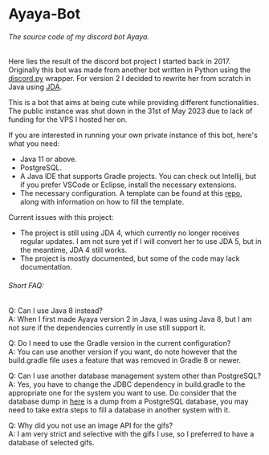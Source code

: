 # Ayaya-Bot
###### The source code of my discord bot Ayaya.

Here lies the result of the discord bot project I started back in 2017.
Originally this bot was made from another bot written in Python using the [discord.py](https://github.com/Rapptz/discord.py) wrapper.
For version 2 I decided to rewrite her from scratch in Java using [JDA](https://github.com/discord-jda/JDA).

This is a bot that aims at being cute while providing different functionalities.
The public instance was shut down in the 31st of May 2023 due to lack of funding for the VPS I hosted her on.

If you are interested in running your own private instance of this bot, here's what you need:
- Java 11 or above.
- PostgreSQL.
- A Java IDE that supports Gradle projects. You can check out Intellij, but if you prefer VSCode or Eclipse, install the necessary extensions.
- The necessary configuration. A template can be found at this [repo](https://github.com/Ayaya-Team/Ayaya-Misc), along with information on how to fill the template.

Current issues with this project:
- The project is still using JDA 4, which currently no longer receives regular updates. I am not sure yet if I will convert her to use JDA 5, but in the meantime, JDA 4 still works.
- The project is mostly documented, but some of the code may lack documentation.

###### Short FAQ:

Q: Can I use Java 8 instead?  
A: When I first made Ayaya version 2 in Java, I was using Java 8, but I am not sure if the dependencies currently in use still support it.

Q: Do I need to use the Gradle version in the current configuration?  
A: You can use another version if you want, do note however that the build.gradle file uses a feature that was removed in Gradle 8 or newer.

Q: Can I use another database management system other than PostgreSQL?  
A: Yes, you have to change the JDBC dependency in build.gradle to the appropriate one for the system you want to use. Do consider that the database dump in [here](https://github.com/Ayaya-Team/Ayaya-Misc) is a dump from a PostgreSQL database, you may need to take extra steps to fill a database in another system with it.

Q: Why did you not use an image API for the gifs?  
A: I am very strict and selective with the gifs I use, so I preferred to have a database of selected gifs.
